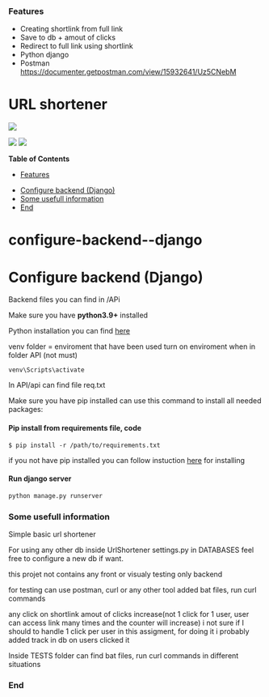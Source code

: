 ### Features

- Creating shortlink from full link
- Save to db + amout of clicks
- Redirect to full link using shortlink
- Python django
- Postman https://documenter.getpostman.com/view/15932641/Uz5CNebM

# URL shortener

![](https://lh3.googleusercontent.com/GiRiQRLCt0HvR2WuLlLUhvQS-_AxCOuoKmB11b-VTmyGjlJtL_6iyaCuL0xCp1SDwSM)

![](https://img.shields.io/badge/-tomy%20poliakov-orange) ![](https://img.shields.io/pypi/pyversions/django)


**Table of Contents**

+ [Features](#features)
- [Configure backend (Django)](#configure-backend--django)
- [Some usefull information](#some-usefull-information)
- [End](#end)

# configure-backend--django
Configure backend (Django)
====
Backend files you can find in /APi

Make sure you have **python3.9+** installed

Python installation you can find [here](https://www.python.org/downloads/)


venv folder = enviroment that have been used
turn on enviroment when in folder API (not must)
```
venv\Scripts\activate
```
In API/api can find file req.txt

Make sure you have pip installed
can use this command to install all needed packages:
#### Pip install from requirements file, code

`$ pip install -r /path/to/requirements.txt`

 if you not have pip installed you can follow instuction [here](https://www.geeksforgeeks.org/how-to-install-pip-on-windows/) for installing

#### Run django server
```python
python manage.py runserver
```

### Some usefull information
Simple basic url shortener

For using any other db inside UrlShortener settings.py in DATABASES
feel free to configure a new db if want.

this projet not contains any front or visualy testing only backend

for testing can use postman, curl or any other tool
added bat files, run curl commands

any click on shortlink amout of clicks increase(not 1 click for 1 user, user can access link many times and the counter will increase)
i not sure if I should to handle 1 click per user in this assigment, for doing it i probably added track in db on users clicked it

Inside TESTS folder can find bat files, run curl commands in different situations
### End